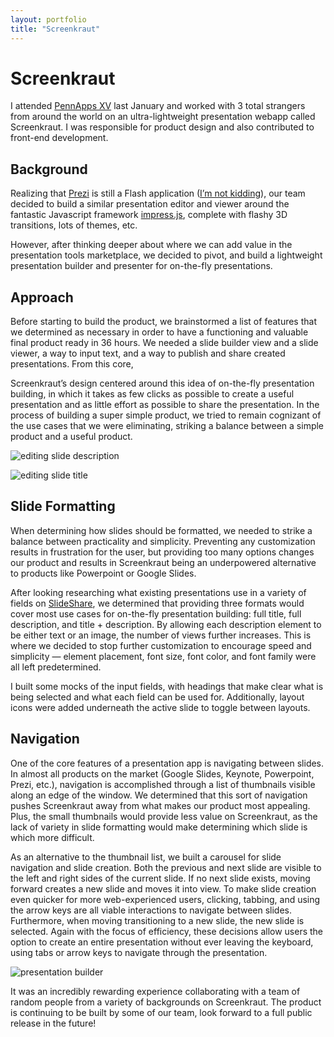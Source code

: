 ```yaml
---
layout: portfolio
title: "Screenkraut"
---
```


# Screenkraut

I attended [PennApps XV](http://2017w.pennapps.com) last January and worked with 3 total strangers from around the world on an ultra-lightweight presentation webapp called Screenkraut. I was responsible for product design and also contributed to front-end development.

## Background

Realizing that [Prezi](http://prezi.com) is still a Flash application ([I’m not kidding](https://prezi.com/support/article/troubleshooting/system-requirements-for-prezi/#highendusage)), our team decided to build a similar presentation editor and viewer around the fantastic Javascript framework [impress.js](https://github.com/impress/impress.js/), complete with flashy 3D transitions, lots of themes, etc. 

However, after thinking deeper about where we can add value in the presentation tools marketplace, we decided to pivot, and build a lightweight presentation builder and presenter for on-the-fly presentations.

## Approach

Before starting to build the product, we brainstormed a list of features that we determined as necessary in order to have a functioning and valuable final product ready in 36 hours. We needed a slide builder view and a slide viewer, a way to input text, and a way to publish and share created presentations. From this core, 

Screenkraut’s design centered around this idea of on-the-fly presentation building, in which it takes as few clicks as possible to create a useful presentation and as little effort as possible to share the presentation. In the process of building a super simple product, we tried to remain cognizant of the use cases that we were eliminating, striking a balance between a simple product and a useful product.

![editing slide description]({{site.baseurl}}/images/screenkraut-images/screenkraut-edit-description.png)

![editing slide title]({{site.baseurl}}/images/screenkraut-images/screenkraut-edit-title.png)

## Slide Formatting

When determining how slides should be formatted, we needed to strike a balance between practicality and simplicity. Preventing any customization results in frustration for the user, but providing too many options changes our product and results in Screenkraut being an underpowered alternative to products like Powerpoint or Google Slides. 

After looking researching what existing presentations use in a variety of fields on [SlideShare](http://www.slideshare.net), we determined that providing three formats would cover most use cases for on-the-fly presentation building: full title, full description, and title + description. By allowing each description element to be either text or an image, the number of views further increases. This is where we decided to stop further customization to encourage speed and simplicity — element placement, font size, font color, and font family were all left predetermined.

I built some mocks of the input fields, with headings that make clear what is being selected and what each field can be used for. Additionally, layout icons were added underneath the active slide to toggle between layouts.

## Navigation

One of the core features of a presentation app is navigating between slides. In almost all products on the market (Google Slides, Keynote, Powerpoint, Prezi, etc.), navigation is accomplished through a list of thumbnails visible along an edge of the window. We determined that this sort of navigation pushes Screenkraut away from what makes our product most appealing. Plus, the small thumbnails would provide less value on Screenkraut, as the lack of variety in slide formatting would make determining which slide is which more difficult.

As an alternative to the thumbnail list, we built a carousel for slide navigation and slide creation. Both the previous and next slide are visible to the left and right sides of the current slide. If no next slide exists, moving forward creates a new slide and moves it into view. To make slide creation even quicker for more web-experienced users, clicking, tabbing, and using the arrow keys are all viable interactions to navigate between slides. Furthermore, when moving transitioning to a new slide, the new slide is selected. Again with the focus of efficiency, these decisions allow users the option to create an entire presentation without ever leaving the keyboard, using tabs or arrow keys to navigate through the presentation.

![presentation builder]({{site.baseurl}}/images/screenkraut-images/screenkraut-main.png)

It was an incredibly rewarding experience collaborating with a team of random people from a variety of backgrounds on Screenkraut. The product is continuing to be built by some of our team, look forward to a full public release in the future!


